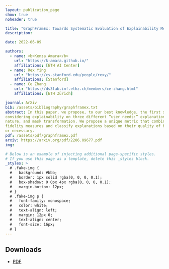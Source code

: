 ```yaml
---
layout: publication_page
show: true
noheader: true

title: "GraphFramEx: Towards Systematic Evaluation of Explainability Methods for Graph Neural Networks"
description:

date: 2022-06-09

authors:
  - name: <b>Kenza Amara</b>
    url: "https://k-amara.github.io/"
    affiliations: [ETH AI Center]
  - name: Rex Ying
    url: "https://cs.stanford.edu/people/rexy/"
    affiliations: [Stanford]
  - name: Ce Zhang
    url: "https://ds3lab.inf.ethz.ch/members/ce-zhang.html"
    affiliations: [ETH Zürich]

journal: ArXiv
bib: /assets/bibliography/graphframex.txt
abstract: In this paper, we propose, to our best knowledge, the first systematic evaluation framework for GNN explainability,
considering explainability on three different “user needs:” explanation focus, mask
nature, and mask transformation. We propose a unique metric that combines the
fidelity measures and classify explanations based on their quality of being sufficient
or necessary. 
pdf: /assets/pdf/graphframex.pdf
arxiv: https://arxiv.org/pdf/2206.09677.pdf
img:

# Below is an example of injecting additional page-specific styles.
# If you use this page as a template, delete this _styles block.
_styles: >
  # .fake-img {
  #   background: #bbb;
  #   border: 1px solid rgba(0, 0, 0, 0.1);
  #   box-shadow: 0 0px 4px rgba(0, 0, 0, 0.1);
  #   margin-bottom: 12px;
  # }
  # .fake-img p {
  #   font-family: monospace;
  #   color: white;
  #   text-align: left;
  #   margin: 12px 0;
  #   text-align: center;
  #   font-size: 16px;
  # }
---
```


## Downloads

- [PDF]({{page.pdf}})
